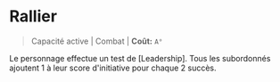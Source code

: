# Rallier

> Capacité active | Combat |
> **Coût:** `A°`

Le personnage effectue un test de [Leadership]. Tous les subordonnés ajoutent 1 à leur score d'initiative pour chaque 2 succès.
